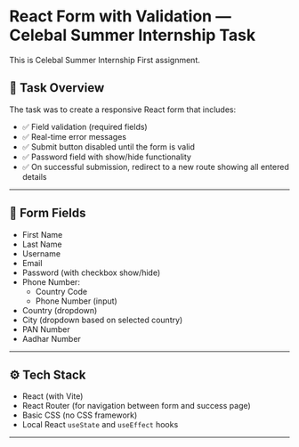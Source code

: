 # React Form with Validation — Celebal Summer Internship Task

This is Celebal Summer Internship First assignment.

## 🚀 Task Overview

The task was to create a responsive React form that includes:

- ✅ Field validation (required fields)
- ✅ Real-time error messages
- ✅ Submit button disabled until the form is valid
- ✅ Password field with show/hide functionality
- ✅ On successful submission, redirect to a new route showing all entered details


---

## 🧩 Form Fields

- First Name
- Last Name
- Username
- Email
- Password (with checkbox show/hide)
- Phone Number:
  - Country Code 
  - Phone Number (input)
- Country (dropdown)
- City (dropdown based on selected country)
- PAN Number
- Aadhar Number

---

## ⚙️ Tech Stack

- React (with Vite)
- React Router (for navigation between form and success page)
- Basic CSS (no CSS framework)
- Local React `useState` and `useEffect` hooks

---

